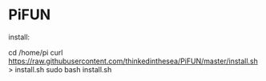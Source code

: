 # PiFUN

install:

cd /home/pi
curl https://raw.githubusercontent.com/thinkedinthesea/PiFUN/master/install.sh > install.sh
sudo bash install.sh
